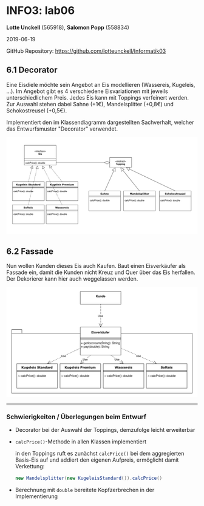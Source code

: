 # INFO3: lab06

**Lotte Unckell** (565918), **Salomon Popp** (558834)

2019-06-19

GitHub Repository: https://github.com/lotteunckell/Informatik03

## 6.1 Decorator

Eine Eisdiele möchte sein Angebot an Eis modellieren (Wassereis, Kugeleis, ...). Im Angebot gibt es 4 verschiedene Eisvariationen mit jeweils unterschiedlichem Preis. Jedes Eis kann mit Toppings verfeinert werden. Zur Auswahl stehen dabei Sahne (+1€), Mandelsplitter (+0,8€) und Schokostreusel (+0,5€).

Implementiert den im Klassendiagramm dargestellten Sachverhalt, welcher das Entwurfsmuster "Decorator" verwendet.

![Klassendiagramm_Decorator](aufgabe_dekorierer/Klassendiagramm_Decorator.png)

## 6.2 Fassade

Nun wollen Kunden dieses Eis auch Kaufen. Baut einen Eisverkäufer als Fassade ein, damit die Kunden nicht Kreuz und Quer über das Eis herfallen. Der Dekorierer kann hier auch weggelassen werden.

![Klassendiagramm_Fassade](aufgabe_fassade/Klassendiagramm_Fassade.png)

---



### Schwierigkeiten / Überlegungen beim Entwurf

- Decorator bei der Auswahl der Toppings, demzufolge leicht erweiterbar

- `calcPrice()`-Methode in allen Klassen implementiert

  in den Toppings ruft es zunächst `calcPrice()` bei dem aggregierten Basis-Eis auf und addiert den eigenen Aufpreis, ermöglicht damit Verkettung:

  ```java
  new Mandelsplitter(new KugeleisStandard()).calcPrice()
  ```

  

- Berechnung mit `double` bereitete Kopfzerbrechen in der Implementierung